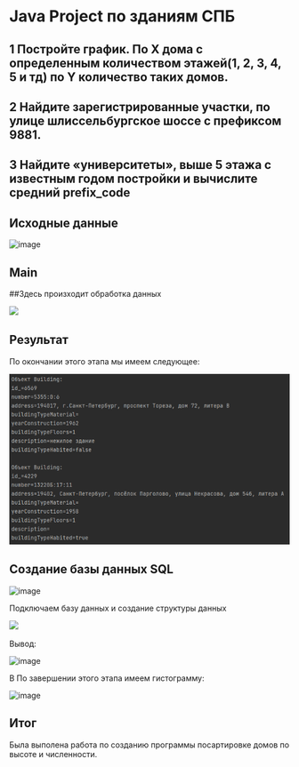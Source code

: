 # Java Project по зданиям СПБ

## 1 Постройте график. По Х дома с определенным количеством этажей(1, 2, 3, 4, 5 и тд) по Y количество таких домов.
## 2 Найдите зарегистрированные участки, по улице шлиссельбургское шоссе с префиксом 9881.
## 3 Найдите «университеты», выше 5 этажа с известным годом постройки и вычислите средний prefix_code

## Исходные данные
![image](https://user-images.githubusercontent.com/92515117/147056586-f09a7a73-4c2b-4c45-8d7a-58249522f44b.png)



## Main
##Здесь произходит обработка данных

![](../Безымянный.png)

## Результат

По окончании этого этапа мы имеем следующее:

![](out/imagen/123.png)

## Создание базы данных SQL

![image](https://user-images.githubusercontent.com/92515117/147115700-2764cdee-0519-4ef3-be72-0794a62e436c.png)


Подключаем базу данных и создание структуры данных

![](../1234.png)


Вывод:

![image](https://user-images.githubusercontent.com/92515117/147228173-995ae393-6f19-42fc-b6b3-5c6eabfc37cd.png)

В
По завершении этого этапа имеем гистограмму:

![image](https://user-images.githubusercontent.com/92515117/147253732-0affcccd-cfc6-4081-95d5-1dffb9512544.png)

## Итог

Была выполена работа по созданию программы посартировке домов по высоте и численности.
